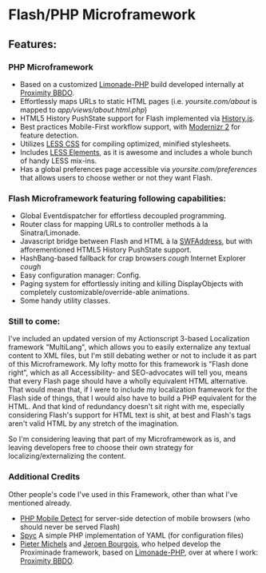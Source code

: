 # Flash/PHP Microframework

## Features:

### PHP Microframework
- Based on a customized [Limonade-PHP](http://www.limonade-php.net/) build developed internally at [Proximity BBDO](http://www.proximity.bbdo.be).
- Effortlessly maps URLs to static HTML pages (i.e. *yoursite.com/about* is mapped to *app/views/about.html.php*)
- HTML5 History PushState support for Flash implemented via [History.js](https://github.com/balupton/History.js/).
- Best practices Mobile-First workflow support, with [Modernizr 2](http://www.modernizr.com/) for feature detection.
- Utilizes [LESS CSS](lesscss.org) for compiling optimized, minified stylesheets.
- Includes [LESS Elements](http://lesselements.com/), as it is awesome and includes a whole bunch of handy LESS mix-ins.
- Has a global preferences page accessible via *yoursite.com/preferences* that allows users to choose wether or not they want Flash.

### Flash Microframework featuring following capabilities:
- Global Eventdispatcher for effortless decoupled programming. 
- Router class for mapping URLs to controller methods à la Sinatra/Limonade.
- Javascript bridge between Flash and HTML à la [SWFAddress](http://www.asual.com/swfaddress/), but with afforementioned HTML5 History PushState support.
- HashBang-based fallback for crap browsers *cough* Internet Explorer *cough*
- Easy configuration manager: Config.
- Paging system for effortlessly initing and killing DisplayObjects with completely customizable/override-able animations.
- Some handy utility classes.

### Still to come:
I've included an updated version of my Actionscript 3-based Localization framework "MultiLang", which allows you to easily externalize any textual content to XML files, but I'm still debating wether or not to include it as part of this Microframework. My lofty motto for this framework is "Flash done right", which as all Accessibility- and SEO-advocates will tell you, means that every Flash page should have a wholly equivalent HTML alternative. That would mean that, if I were to include my localization framework for the Flash side of things, that I would also have to build a PHP equivalent for the HTML. And that kind of redundancy doesn't sit right with me, especially considering Flash's support for HTML text is shit, at best and Flash's <TEXTFORMAT> tags aren't valid HTML by any stretch of the imagination. 

So I'm considering leaving that part of my Microframework as is, and leaving developers free to choose their own strategy for localizing/externalizing the content.


### Additional Credits

Other people's code I've used in this Framework, other than what I've mentioned already.

- [PHP Mobile Detect](http://code.google.com/p/php-mobile-detect/) for server-side detection of mobile browsers (who should never be served Flash)
- [Spyc](http://code.google.com/p/spyc/) A simple PHP implementation of YAML (for configuration files)
- [Pieter Michels](https://github.com/pierot) and [Jeroen Bourgois](https://github.com/jeroenbourgois), who helped develop the Proximinade framework, based on [Limonade-PHP](http://www.limonade-php.net/), over at where I work: [Proximity BBDO](http://www.proximity.bbdo.be).